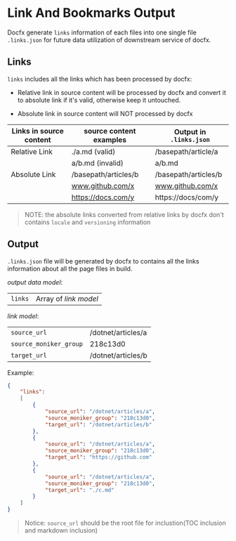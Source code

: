 # Link And Bookmarks Output

Docfx generate `links` information of each files into one single file `.links.json` for future data utilization of downstream service of docfx.

## Links

`links` includes all the links which has been processed by docfx:

- Relative link in source content will be processed by docfx and convert it to absolute link if it's valid, otherwise keep it untouched.

- Absolute link in source content will NOT processed by docfx

| Links in source content | source content examples | Output in `.links.json` |
| ----------------------- | ----------------------- | ---------------------- |
| Relative Link           | ./a.md (valid)          | /basepath/article/a    |
|                         | a/b.md (invalid)        | a/b.md                 |
| Absolute Link           | /basepath/articles/b    | /basepath/articles/b   |
|                         | www.github.com/x        | www.github.com/x       |
|                         | https://docs.com/y      | https://docs/com/y     |

> NOTE: the absolute links converted from relative links by docfx don't contains `locale` and `versioning` information

## Output

`.links.json` file will be generated by docfx to contains all the links information about all the page files in build.

*output data model*:

  |            |                       |
  |----------- |-----------------------|
  | `links`    | Array of *link model* |

*link model*:

  |                         |                      |
  |-------------------------|----------------------|
  | `source_url`            | /dotnet/articles/a   |
  | `source_moniker_group`  | 218c13d0             |
  | `target_url`            | /dotnet/articles/b   |

Example:

```json
{
    "links":
    [
        {
            "source_url": "/dotnet/articles/a",
            "source_moniker_group": "218c13d0",
            "target_url": "/dotnet/articles/b"
        },
        {
            "source_url": "/dotnet/articles/a",
            "source_moniker_group": "218c13d0",
            "target_url": "https://github.com"
        },
        {
            "source_url": "/dotnet/articles/a",
            "source_moniker_group": "218c13d0",
            "target_url": "./c.md"
        }
    ]
}
```
> Notice: `source_url` should be the root file for inclustion(TOC inclusion and markdown inclusion)

